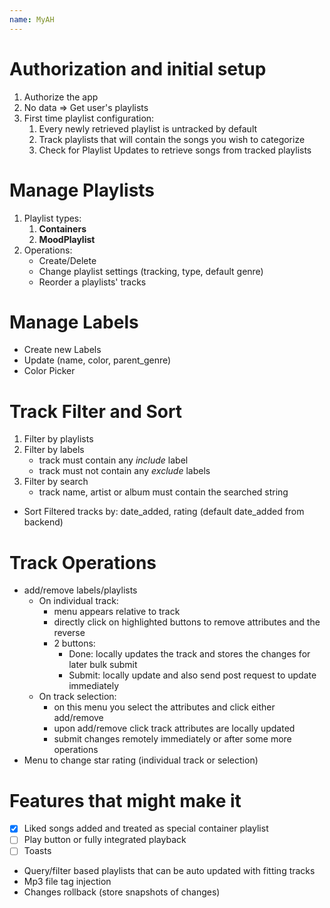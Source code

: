 ```yaml
---
name: MyAH
---
```


# Authorization and initial setup
1. Authorize the app
2. No data => Get user's playlists
3. First time playlist configuration:
   1. Every newly retrieved playlist is untracked by default
   2. Track playlists that will contain the songs you wish to categorize
   3. Check for Playlist Updates to retrieve songs from tracked playlists

# Manage Playlists
1. Playlist types:
   1. **Containers**
   2. **MoodPlaylist**
2. Operations:
   - Create/Delete
   - Change playlist settings (tracking, type, default genre)
   - Reorder a playlists' tracks

# Manage Labels
- Create new Labels
- Update (name, color, parent_genre)
- Color Picker

# Track Filter and Sort
1. Filter by playlists
2. Filter by labels
   - track must contain any *include* label
   - track must not contain any *exclude* labels
3. Filter by search
   - track name, artist or album must contain the searched string
- Sort Filtered tracks by: date_added, rating (default date_added from backend)

# Track Operations
- add/remove labels/playlists
  - On individual track:
    - menu appears relative to track
    - directly click on highlighted buttons to remove attributes and the reverse
    - 2 buttons: 
      - Done: locally updates the track and stores the changes for later bulk submit
      - Submit: locally update and also send post request to update immediately
  - On track selection:
    - on this menu you select the attributes and click either add/remove
    - upon add/remove click track attributes are locally updated
    - submit changes remotely immediately or after some more operations
- Menu to change star rating (individual track or selection)


# Features that might make it
- [x] Liked songs added and treated as special container playlist
- [ ] Play button or fully integrated playback
- [ ] Toasts
- Query/filter based playlists that can be auto updated with fitting tracks
- Mp3 file tag injection
- Changes rollback (store snapshots of changes)

